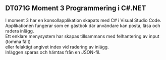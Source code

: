 ## DT071G Moment 3 Programmering i C#.NET

I moment 3 har en konsollapplikation skapats med C# i Visual Studio Code.<br>
Applikationen fungerar som en gästbok där användare kan posta, läsa och radera inlägg.<br>
Ett enklare menysystem har skapas tillsammans med felhantering av input (tomma fält)<br>
eller felaktigt angivet index vid radering av inlägg.<br>
Inläggen sparas och hämtas från en JSON-fil.



